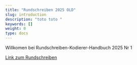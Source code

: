 ```yaml
---
title: "Rundschreiben 2025 OLD"
slug: introduction
description: "toto toto "
keywords: []
weight: 0
type: docs
---
```



Willkomen bei Rundschreiben-Kodierer-Handbuch 2025 Nr 1

<a href="https://www.bfs.admin.ch/bfs/de/home/statistiken/gesundheit/nomenklaturen/medkk/instrumente-medizinische-kodierung.assetdetail.33349852.html">Link zum Rundschreiben</a>




